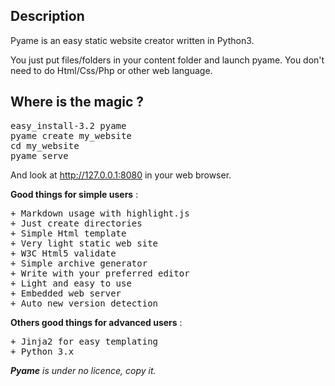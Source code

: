 Description
-----------
Pyame is an easy static website creator written in Python3.

You just put files/folders in your content folder and launch pyame. You don't need to do Html/Css/Php or other web language.

Where is the magic ?
--------------------

<pre>
easy_install-3.2 pyame
pyame create my_website
cd my_website
pyame serve
</pre>

And look at http://127.0.0.1:8080 in your web browser.

**Good things for simple users** :

<pre>
+ Markdown usage with highlight.js
+ Just create directories
+ Simple Html template
+ Very light static web site
+ W3C Html5 validate
+ Simple archive generator
+ Write with your preferred editor
+ Light and easy to use
+ Embedded web server
+ Auto new version detection
</pre>

**Others good things for advanced users** :

<pre>
+ Jinja2 for easy templating
+ Python 3.x
</pre>

___Pyame__ is under no licence, copy it._
